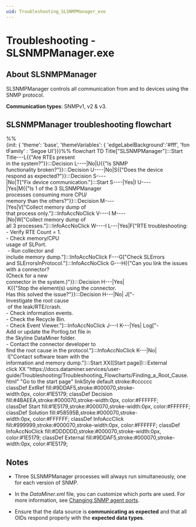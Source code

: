 ```yaml
---
uid: Troubleshooting_SLSNMPManager_exe
---
```


# Troubleshooting - SLSNMPManager.exe

## About SLSNMPManager

SLSNMPManager controls all communication from and to devices using the SNMP protocol.

**Communication types**: SNMPv1, v2 & v3.

## SLSNMPManager troubleshooting flowchart

<div class="mermaid">
%%{init: { 'theme': 'base', 'themeVariables': { 'edgeLabelBackground':'#fff', 'fontFamily' : 'Segoe UI'}}}%%
flowchart TD
Title["SLSNMPManager"]:::Start
Title---L{{"Are RTEs present <br>in the system?"}}:::Decision
L----|No|U{{"Is SNMP <br>functionality broken?"}}:::Decision
U----|No|S{{"Does the device <br>respond as expected?"}}:::Decision
S----|No|T["Fix device communication."]:::Start
S----|Yes|I
U----|Yes|M{{"Is 1 of the 3 SLSNMPManager <br>processes consuming more CPU/<br>memory than the others?"}}:::Decision
M----|Yes|V["Collect memory dump of <br>that process only."]:::InfoAccNoClick
V----I
M----|No|W["Collect memory dump of <br>all 3 processes."]:::InfoAccNoClick
W----I
L---|Yes|F["RTE troubleshooting:<br/>- Verify RTE Count = 1.<br/>- Check memory/CPU <br>usage of SLPort.<br/> - Run collector and <br>include memory dump."]:::InfoAccNoClick
F---G["Check SLErrors <br>and SLErrorsInProtocol."]:::InfoAccNoClick
G---H{{"Can you link the issues <br>with a connector?<br/>(Check for a new <br>connector in the system.)"}}:::Decision
H---|Yes| K{{"Stop the element(s) using the connector.<br/>Has this solved the issue?"}}:::Decision
H---|No| J["- Investigate the root cause<br> of the leak/RTE/crash.<br/>- Check information events.<br/>- Check the Recycle Bin.<br/>- Check Event Viewer."]:::InfoAccNoClick
J---I
K---|Yes| Log["- Add or update the Portlog.txt file in <br/>the Skyline DataMiner folder.<br/>- Contact the connector developer to <br/>find the root cause in the protocol."]:::InfoAccNoClick
K---|No| I["Contact software team with the <br/>information and memory dump."]:::Start
XX([Start page]):::External
click XX "https://docs.dataminer.services/user-guide/Troubleshooting/Troubleshooting_Flowcharts/Finding_a_Root_Cause.html" "Go to the start page"
linkStyle default stroke:#cccccc
classDef ExtRef fill:#9DDAF5,stroke:#000070,stroke-width:0px, color:#1E5179;
classDef Decision fill:#4BAEEA,stroke:#000070,stroke-width:0px, color:#FFFFFF;
classDef Start fill:#1E5179,stroke:#000070,stroke-width:0px, color:#FFFFFF;
classDef Solution fill:#58595B,stroke:#000070,stroke-width:0px, color:#FFFFFF;
classDef InfoAccClick fill:#999999,stroke:#000070,stroke-width:0px, color:#FFFFFF;
classDef InfoAccNoClick fill:#DDDDDD,stroke:#000070,stroke-width:0px, color:#1E5179;
classDef External fill:#9DDAF5,stroke:#000070,stroke-width:0px, color:#1E5179;
</div>

## Notes

- Three SLSNMPManager processes will always run simultaneously, one for each version of SNMP.

- In the *DataMiner.xml* file, you can customize which ports are used. For more information, see [Changing SNMP agent ports](xref:Changing_SNMP_agent_ports).

- Ensure that the data source is **communicating as expected** and that all OIDs respond properly with the **expected data types**.
